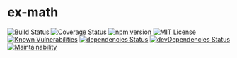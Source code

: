 # ex-math

[![Build Status](https://travis-ci.org/Rothen/ex-math.svg?branch=master)](https://travis-ci.org/Rothen/ex-math)
[![Coverage Status](https://coveralls.io/repos/github/Rothen/ex-math/badge.svg?branch=master)](https://coveralls.io/github/Rothen/ex-math?branch=master)
[![npm version](https://badge.fury.io/js/%40alkocats%2Fex-math.svg)](https://badge.fury.io/js/%40alkocats%2Fex-math)
[![MIT License](https://img.shields.io/npm/l/@alkocats/ex-math.svg)](https://github.com/Rothen/ex-math/blob/master/LICENSE)
[![Known Vulnerabilities](https://snyk.io/test/github/Rothen/ex-math/badge.svg)](https://snyk.io/test/github/Rothen/ex-math)
[![dependencies Status](https://david-dm.org/Rothen/ex-math/status.svg)](https://david-dm.org/Rothen/ex-math)
[![devDependencies Status](https://david-dm.org/Rothen/ex-math/dev-status.svg)](https://david-dm.org/Rothen/ex-math?type=dev)
[![Maintainability](https://api.codeclimate.com/v1/badges/4bbcdfb416866aa988dd/maintainability)](https://codeclimate.com/github/Rothen/ex-math/maintainability)
